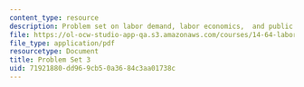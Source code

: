 ```yaml
---
content_type: resource
description: Problem set on labor demand, labor economics,  and public policy.
file: https://ol-ocw-studio-app-qa.s3.amazonaws.com/courses/14-64-labor-economics-and-public-policy-fall-2009/71921880dd969cb50a3684c3aa01738c_MIT14_64F09_ps3.pdf
file_type: application/pdf
resourcetype: Document
title: Problem Set 3
uid: 71921880-dd96-9cb5-0a36-84c3aa01738c
---
```

